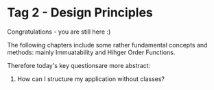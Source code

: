 # Tag 2 - Design Principles

Congratulations - you are still here :)

The following chapters include some rather fundamental concepts and methods: mainly Immuatability and Hihger Order Functions.

Therefore today's key questionsare more abstract:

1. How can I structure my application without classes?
